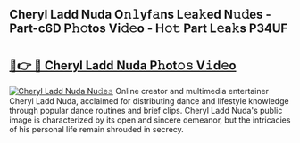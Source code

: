 ## Cheryl Ladd Nuda O𝚗𝚕yf𝚊ns L𝚎a𝚔ed N𝚞𝚍es - Part-c6D P𝚑𝚘tos Vi𝚍𝚎o - H𝚘𝚝 Part L𝚎a𝚔s P34UF

# <h2><a href="http://kf0drx.oniu.top/?m=Cheryl+Ladd+Nuda">🔗👉 🔴 Cheryl Ladd Nuda P𝚑ot𝚘𝚜 V𝚒d𝚎o</a></h2>

[![Cheryl Ladd Nuda Nu𝚍e𝚜](https://i.imgur.com/0qMVB7G.gif)](http://kf0drx.oniu.top/?m=Cheryl+Ladd+Nuda)
Online creator and multimedia entertainer Cheryl Ladd Nuda, acclaimed for distributing dance and lifestyle knowledge through popular dance routines and brief clips. Cheryl Ladd Nuda's public image is characterized by its open and sincere demeanor, but the intricacies of his personal life remain shrouded in secrecy.  
